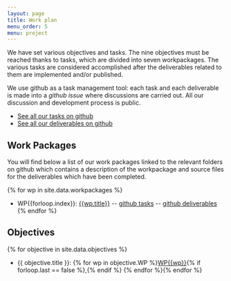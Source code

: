 ```yaml
---
layout: page
title: Work plan
menu_order: 5
menu: project
---
```


We have set various objectives and tasks. The nine objectives must be
reached thanks to tasks,
which are divided into seven workpackages. The various tasks are
considered accomplished after the deliverables
related to them are implemented and/or published.

We use github as a task management tool: each task and each deliverable is made
into a *github issue* where discussions are carried out. All our discussion and development
process is public.

 * [See all our tasks on github](https://github.com/OpenDreamKit/OpenDreamKit/labels/task)
 * [See all our deliverables on github](https://github.com/OpenDreamKit/OpenDreamKit/labels/deliverable)

## Work Packages

You will find below a list of our work packages linked to the relevant folders on github
which contains a description of the workpackage and source files for the deliverables which
have been completed. 

{% for wp in site.data.workpackages %}
- WP{{forloop.index}}: [{{wp.title}}](https://github.com/OpenDreamKit//OpenDreamKit/tree/master/WP{{forloop.index}}) 
-- [github tasks](https://github.com/OpenDreamKit/OpenDreamKit/issues?q=label%3Atask+label%3AWP{{forloop.index}}) 
-- [github deliverables](https://github.com/OpenDreamKit/OpenDreamKit/issues?q=label%3Adeliverable+label%3AWP{{forloop.index}}) 
{% endfor %}

## Objectives

{% for objective in site.data.objectives %}
- {{ objective.title }}: {% for wp in objective.WP %}[WP{{wp}}](https://github.com/OpenDreamKit/OpenDreamKit/labels/WP{{wp}}){% if forloop.last == false %},{% endif %} {% endfor %}{% endfor %}
